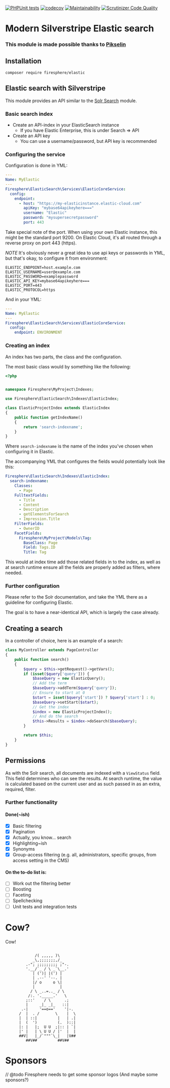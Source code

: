 [![PHPUnit tests](https://github.com/Firesphere/silverstripe-elastic/actions/workflows/unittests.yml/badge.svg?branch=main)](https://github.com/Firesphere/silverstripe-elastic/actions/workflows/unittests.yml)
[![codecov](https://codecov.io/gh/Firesphere/silverstripe-elastic/graph/badge.svg?token=B8iPqvuOSo)](https://codecov.io/gh/Firesphere/silverstripe-elastic)
[![Maintainability](https://api.codeclimate.com/v1/badges/92a58f5679dfe201d774/maintainability)](https://codeclimate.com/github/Firesphere/silverstripe-elastic/maintainability)
[![Scrutinizer Code Quality](https://scrutinizer-ci.com/g/Firesphere/silverstripe-elastic/badges/quality-score.png?b=main)](https://scrutinizer-ci.com/g/Firesphere/silverstripe-elastic/?branch=main)

# Modern Silverstripe Elastic search

### This module is made possible thanks to [Pikselin](https://pikselin.com)

## Installation

`composer require firesphere/elastic`

## Elastic search with Silverstripe

This module provides an API similar to the [Solr Search](https://firesphere.github.io/solr-search) module.

### Basic search index

- Create an API-index in your ElasticSearch instance
    - If you have Elastic Enterprise, this is under Search => API
- Create an API key
    - You can use a username/password, but API key is recommended

### Configuring the service

Configuration is done in YML:

```yaml
---
Name: MyElastic
---
Firesphere\ElasticSearch\Services\ElasticCoreService:
  config:
    endpoint:
      - host: "https://my-elasticinstance.elastic-cloud.com"
        apiKey: "mybase64apikeyhere==="
        username: "Elastic"
        password: "mysupersecretpassword"
        port: 443
```

Take special note of the port. When using your own Elastic instance, this might be the standard port 9200.
On Elastic Cloud, it's all routed through a reverse proxy on port 443 (https).

*NOTE*
It's obviously never a great idea to use api keys or passwords in YML, but that's okay,
to configure it from environment:

```dotenv
ELASTIC_ENDPOINT=host.example.com
ELASTIC_USERNAME=user@example.com
ELASTIC_PASSWORD=examplepassword
ELASTIC_API_KEY=mybase64apikeyhere===
ELASTIC_PORT=443
ELASTIC_PROTOCOL=https
```

And in your YML:

```yaml
---
Name: MyElastic
---
Firesphere\ElasticSearch\Services\ElasticCoreService:
  config:
    endpoint: ENVIRONMENT
```

### Creating an index

An index has two parts, the class and the configuration.

The most basic class would by something like the following:

```php
<?php


namespace Firesphere\MyProject\Indexes;

use Firesphere\ElasticSearch\Indexes\ElasticIndex;

class ElasticProjectIndex extends ElasticIndex
{
    public function getIndexName()
    {
        return 'search-indexname';
    }
}

```

Where `search-indexname` is the name of the index you've chosen when configuring it in Elastic.

The accompanying YML that configures the fields would potentially look like this:

```yaml
Firesphere\ElasticSearch\Indexes\ElasticIndex:
  search-indexname:
    Classes:
      - Page
    FulltextFields:
      - Title
      - Content
      - Description
      - getElementsForSearch
      - Impression.Title
    FilterFields:
      - OwnerID
    FacetFields:
      Firesphere\MyProject\Models\Tag:
        BaseClass: Page
        Field: Tags.ID
        Title: Tag
```

This would at index time add those related fields in to the index, as well as at search runtime ensure
all the fields are properly added as filters, where needed.

### Further configuration

Please refer to the Solr documentation, and take the YML there as a guideline for configuring Elastic.

The goal is to have a near-identical API, which is largely the case already.

## Creating a search

In a controller of choice, here is an example of a search:

```php
class MyController extends PageController
{
    public function search()
    {   
        $query = $this->getRequest()->getVars();
        if (isset($query['query'])) {
            $baseQuery = new ElasticQuery();
            // Add the term
            $baseQuery->addTerm($query['query']);
            // Ensure to start at 0
            $start = isset($query['start']) ? $query['start'] : 0;
            $baseQuery->setStart($start);
            // Get the index
            $index = new ElasticProjectIndex();
            // And do the search
            $this->Results = $index->doSearch($baseQuery);
        }

        return $this;
    }
}
```

## Permissions

As with the Solr search, all documents are indexed with a `ViewStatus` field.
This field determines who can see the results. At search runtime, the value is calculated based on the current user
and as such passed in as an extra, required, filter.

### Further functionality

#### Done(~ish)

- [x] Basic filtering
- [x] Pagination
- [x] Actually, you know... search
- [x] Highlighting~ish
- [x] Synonyms
- [x] Group-access filtering (e.g. all, administrators, specific groups, from access setting in the CMS)

#### On the to-do list is:

- [ ] Work out the filtering better
- [ ] Boosting
- [ ] Faceting
- [ ] Spellchecking
- [ ] Unit tests and integration tests

# Cow?

Cow!

```

             /( ,,,,, )\
            _\,;;;;;;;,/_
         .-"; ;;;;;;;;; ;"-.
         '.__/`_ / \ _`\__.'
            | (')| |(') |
            | .--' '--. |
            |/ o     o \|
            |           |
           / \ _..=.._ / \
          /:. '._____.'   \
         ;::'    / \      .;
         |     _|_ _|_   ::|
       .-|     '==o=='    '|-.
      /  |  . /       \    |  \
      |  | ::|         |   | .|
      |  (  ')         (.  )::|
      |: |   |;  U U  ;|:: | `|
      |' |   | \ U U / |'  |  |
      ##V|   |_/`"""`\_|   |V##
         ##V##         ##V##
```

# Sponsors

// @todo Firesphere needs to get some sponsor logos (And maybe some sponsors?)
